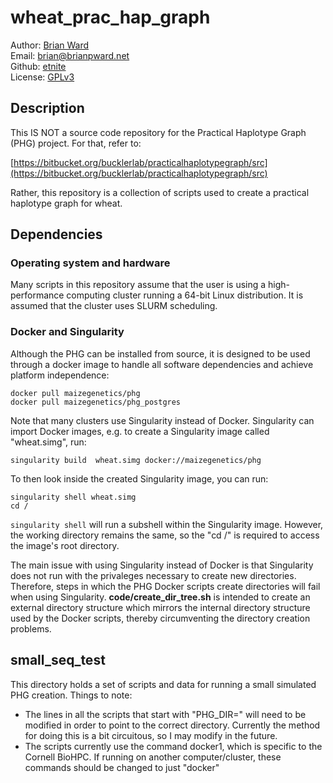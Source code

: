 # wheat_prac_hap_graph

Author: [Brian Ward](https://brianpward.net/)  
Email: [brian@brianpward.net](mailto:brian@brianpward.net)  
Github: [etnite](https://github.com/etnite)  
License: [GPLv3](https://opensource.org/licenses/GPL-3.0)

## Description

This IS NOT a source code repository for the Practical Haplotype Graph (PHG) 
project. For that, refer to:

[https://bitbucket.org/bucklerlab/practicalhaplotypegraph/src](https://bitbucket.org/bucklerlab/practicalhaplotypegraph/src)

Rather, this repository is a collection of scripts used to create a practical 
haplotype graph for wheat.

## Dependencies

### Operating system and hardware

Many scripts in this repository assume that the user is using a high-performance
computing cluster running a 64-bit Linux distribution. It is assumed that the cluster uses
SLURM scheduling.

### Docker and Singularity

Although the PHG can be installed from source, it is designed to be used through
a docker image to handle all software dependencies and achieve platform
independence: 

```
docker pull maizegenetics/phg
docker pull maizegenetics/phg_postgres
```

Note that many clusters use Singularity instead of Docker. Singularity
can import Docker images, e.g. to create a Singularity image called "wheat.simg",
run: 

```
singularity build  wheat.simg docker://maizegenetics/phg
```

To then look inside the created Singularity image, you can run:

```
singularity shell wheat.simg
cd /
```

`singularity shell` will run a subshell within the Singularity image.
However, the working directory remains the same, so the "cd /" is required to
access the image's root directory.

The main issue with using Singularity instead of Docker is that Singularity does
not run with the privaleges necessary to create new directories. Therefore,
steps in which the PHG Docker scripts create directories will fail when using
Singularity. **code/create_dir_tree.sh** is intended to create an external directory
structure which mirrors the internal directory structure used by the Docker scripts,
thereby circumventing the directory creation problems.


## small_seq_test

This directory holds a set of scripts and data for running a small simulated PHG
creation. Things to note:

* The lines in all the scripts that start with "PHG_DIR=" will need to be modified
in order to point to the correct directory. Currently the method for doing this is
a bit circuitous, so I may modify in the future.
* The scripts currently use the command docker1, which is specific to the Cornell
BioHPC. If running on another computer/cluster, these commands should be changed to
just "docker"
